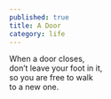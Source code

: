 ```yaml
---
published: true
title: A Door
category: life
---
```



When a door closes,  
don’t leave your foot in it,  
so you are free to walk  
to a new one.
